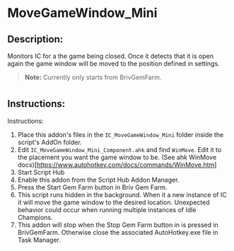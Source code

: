 # MoveGameWindow_Mini
## Description:
Monitors IC for a the game being closed. Once it detects that it is open again the game window will be moved to the position defined in settings.

> **Note:** Currently only starts from BrivGemFarm.

#
## Instructions:
Instructions:
1. Place this addon's files in the ``IC_MoveGameWindow_Mini`` folder inside the script's AddOn folder.
2. Edit ``IC_MoveGameWindow_Mini_Component.ahk`` and find ``WinMove``. Edit it to the placement you want the game window to be. (See ahk WinMove docs)[https://www.autohotkey.com/docs/commands/WinMove.htm]
3. Start Script Hub
4. Enable this addon from the Script Hub Addon Manager.
5. Press the Start Gem Farm button in Briv Gem Farm.
6. This script runs hidden in the background. When it a new instance of IC it will move the game window to the desired location. Unexpected behavior could occur when running multiple instances of Idle Champions.
7. This addon will stop when the Stop Gem Farm button in is pressed in BrivGemFarm. Otherwise close the associated AutoHotkey.exe file in Task Manager.